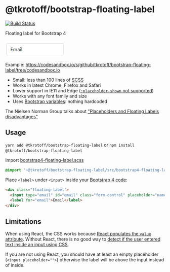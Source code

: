 # @tkrotoff/bootstrap-floating-label

[![Build Status](https://travis-ci.org/tkrotoff/bootstrap-floating-label.svg?branch=master)](https://travis-ci.org/tkrotoff/bootstrap-floating-label)

Floating label for Bootstrap 4

![demo](doc/demo.gif)

Example: https://codesandbox.io/s/github/tkrotoff/bootstrap-floating-label/tree/codesandbox.io

- Small: less than 100 lines of [SCSS](src/bootstrap4-floating-label.scss)
- Works in latest Chrome, Firefox and Safari
- Lower support in IE11 and Edge ([`:placeholder-shown` not supported](https://wpdev.uservoice.com/forums/257854-microsoft-edge-developer/suggestions/12435951))
- Works with any font family and size
- Uses [Bootstrap variables](https://getbootstrap.com/docs/4.3/getting-started/theming/#variable-defaults): nothing hardcoded

The Nielsen Norman Group talks about ["Placeholders and Floating Labels disadvantages"](https://www.nngroup.com/articles/form-design-placeholders/)

## Usage

`yarn add @tkrotoff/bootstrap-floating-label` or `npm install @tkrotoff/bootstrap-floating-label`

Import [bootstrap4-floating-label.scss](src/bootstrap4-floating-label.scss)

```SCSS
@import '~@tkrotoff/bootstrap-floating-label/src/bootstrap4-floating-label';
```

Place `<label>` under `<input>` inside your [Bootstrap 4 code](https://getbootstrap.com/docs/4.1/components/forms/):

```HTML
<div class="floating-label">
  <input type="email" id="email" class="form-control" placeholder="name@example.com">
  <label for="email">Email</label>
</div>
```

## Limitations

When using React, the CSS works because [React populates the `value` attribute](https://github.com/facebook/react/issues/11896).
Without React, there is no good way to [detect if the user entered text inside an input using CSS](https://stackoverflow.com/q/16952526).

If you are not using React, you should have at least an empty placeholder (`<input placeholder="">`) otherwise the label will be above the input instead of inside.
